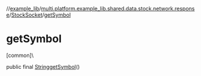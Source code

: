 //[example_lib](../../../index.md)/[multi.platform.example_lib.shared.data.stock.network.response](../index.md)/[StockSocket](index.md)/[getSymbol](get-symbol.md)

# getSymbol

[common]\

public final [String](https://developer.android.com/reference/kotlin/java/lang/String.html)[getSymbol](get-symbol.md)()
